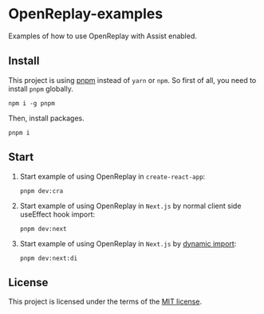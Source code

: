 # OpenReplay-examples

Examples of how to use OpenReplay with Assist enabled.

## Install

This project is using [pnpm](https://pnpm.io/) instead of `yarn` or `npm`. So first of all, you need to install `pnpm` globally.

```shell
npm i -g pnpm
```

Then, install packages.

```shell
pnpm i
```

## Start

1. Start example of using OpenReplay in `create-react-app`:

    ```shell
    pnpm dev:cra
    ```
2. Start example of using OpenReplay in `Next.js` by normal client side useEffect hook import:

    ```shell
    pnpm dev:next
    ```
3. Start example of using OpenReplay in `Next.js` by [dynamic import](https://nextjs.org/docs/advanced-features/dynamic-import#with-no-ssr):

    ```shell
    pnpm dev:next:di
    ```
## License

This project is licensed under the terms of the [MIT license](/LICENSE).
